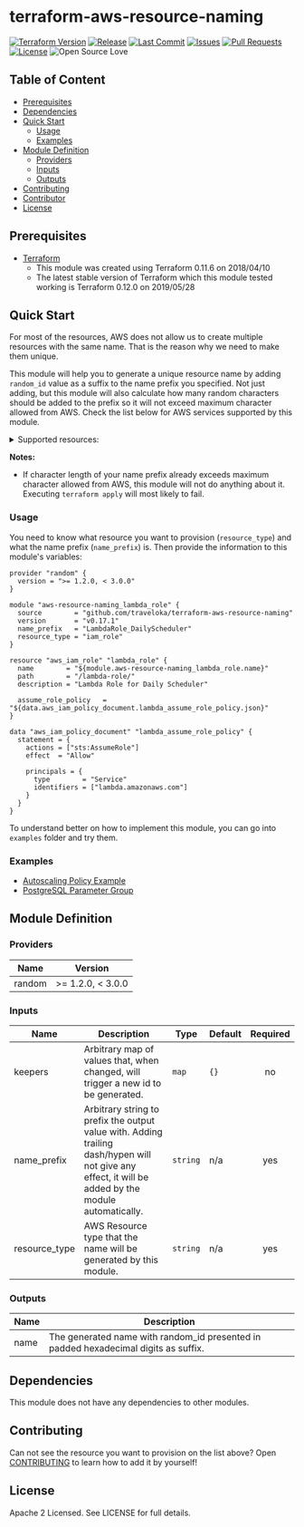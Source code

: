 # terraform-aws-resource-naming

[![Terraform Version](https://img.shields.io/badge/Terraform%20Version->=0.11.6,<0.13.0-blue.svg)](https://releases.hashicorp.com/terraform/)
[![Release](https://img.shields.io/github/release/traveloka/terraform-aws-resource-naming.svg)](https://github.com/traveloka/terraform-aws-resource-naming/releases)
[![Last Commit](https://img.shields.io/github/last-commit/traveloka/terraform-aws-resource-naming.svg)](https://github.com/traveloka/terraform-aws-resource-naming/commits/master)
[![Issues](https://img.shields.io/github/issues/traveloka/terraform-aws-resource-naming.svg)](https://github.com/traveloka/terraform-aws-resource-naming/issues)
[![Pull Requests](https://img.shields.io/github/issues-pr/traveloka/terraform-aws-resource-naming.svg)](https://github.com/traveloka/terraform-aws-resource-naming/pulls)
[![License](https://img.shields.io/github/license/traveloka/terraform-aws-resource-naming.svg)](https://github.com/traveloka/terraform-aws-resource-naming/blob/master/LICENSE)
![Open Source Love](https://badges.frapsoft.com/os/v1/open-source.png?v=103)

## Table of Content

- [Prerequisites](#Prerequisites)
- [Dependencies](#Dependencies)
- [Quick Start](#Quick-Start)
    - [Usage](#Usage)
    - [Examples](#Examples)
- [Module Definition](#Module-Definition)
    - [Providers](#Providers)
    - [Inputs](#Inputs)
    - [Outputs](#Outputs)
- [Contributing](#Contributing)
- [Contributor](#Contributor)
- [License](#License)

## Prerequisites

- [Terraform](https://releases.hashicorp.com/terraform/)
    - This module was created using Terraform 0.11.6 on 2018/04/10
    - The latest stable version of Terraform which this module tested working is Terraform 0.12.0 on 2019/05/28

## Quick Start

For most of the resources, AWS does not allow us to create multiple resources with the same name. That is the reason why we need to make them unique.

This module will help you to generate a unique resource name by adding `random_id` value as a suffix to the name prefix you specified. Not just adding, but this module will also calculate how many random characters should be added to the prefix so it will not exceed maximum character allowed from AWS. Check the list below for AWS services supported by this module.

<details><summary>Supported resources:</summary>
<p>

- autoscaling_group
- autoscaling_policy
- autoscaling_schedule
- cloudwatch_event_rule
- cloudwatch_log_group
- cloudwatch_metric_alarm
- codebuild_project
- codecommit_repository
- codepipeline
- db_instance
- db_parameter_group
- dynamodb_table
- ecr_repository
- ecs_cluster
- ecs_service
- ecs_task_definition
- elasticache_cluster
- elasticache_parameter_group
- elasticsearch_domain
- iam_instance_profile
- iam_role
- instance
- key_pair
- kinesis_firehose_delivery_stream
- lambda_function
- launch_configuration
- lb
- lb_target_group
- s3_bucket
- secretsmanager_secret
- security_group
- sns_topic
- sqs_queue
- waf_byte_match_set
- waf_geo_match_set
- waf_ipset
- waf_rate_based_rule
- waf_regex_match_set
- waf_regex_pattern_set
- waf_rule
- waf_rule_group
- waf_size_constraint_set
- waf_sql_injection_match_set
- waf_web_acl
- waf_xss_match_set
- wafregional_byte_match_set
- wafregional_geo_match_set
- wafregional_ipset
- wafregional_rate_based_rule
- wafregional_regex_match_set
- wafregional_regex_pattern_set
- wafregional_rule
- wafregional_rule_group
- wafregional_size_constraint_set
- wafregional_sql_injection_match_set
- wafregional_web_acl
- wafregional_xss_match_set

</p>
</details>

**Notes:**
- If character length of your name prefix already exceeds maximum character allowed from AWS, this module will not do anything about it. Executing `terraform apply` will most likely to fail.


### Usage

You need to know what resource you want to provision (`resource_type`) and what the name prefix (`name_prefix`) is. Then provide the information to this module's variables:

```hcl
provider "random" {
  version = ">= 1.2.0, < 3.0.0"
}

module "aws-resource-naming_lambda_role" {
  source        = "github.com/traveloka/terraform-aws-resource-naming"
  version       = "v0.17.1"
  name_prefix   = "LambdaRole_DailyScheduler"
  resource_type = "iam_role"
}

resource "aws_iam_role" "lambda_role" {
  name        = "${module.aws-resource-naming_lambda_role.name}"
  path        = "/lambda-role/"                                       
  description = "Lambda Role for Daily Scheduler"

  assume_role_policy   = "${data.aws_iam_policy_document.lambda_assume_role_policy.json}"
}

data "aws_iam_policy_document" "lambda_assume_role_policy" {
  statement = {
    actions = ["sts:AssumeRole"]
    effect  = "Allow"

    principals = {
      type        = "Service"
      identifiers = ["lambda.amazonaws.com"]
    }
  }
}
```

To understand better on how to implement this module, you can go into `examples` folder and try them.

### Examples

- [Autoscaling Policy Example](https://github.com/traveloka/terraform-aws-resource-naming/tree/master/examples/autoscaling-policy-example)
- [PostgreSQL Parameter Group](https://github.com/traveloka/terraform-aws-resource-naming/tree/master/examples/postgres-parameter-group)

## Module Definition

<!-- BEGINNING OF PRE-COMMIT-TERRAFORM DOCS HOOK -->
### Providers

| Name | Version |
|------|---------|
| random | >= 1.2.0, < 3.0.0 |

### Inputs

| Name | Description | Type | Default | Required |
|------|-------------|------|---------|:-----:|
| keepers | Arbitrary map of values that, when changed, will trigger a new id to be generated. | `map` | `{}` | no |
| name\_prefix | Arbitrary string to prefix the output value with. Adding trailing dash/hypen will not give any effect, it will be added by the module automatically. | `string` | n/a | yes |
| resource\_type | AWS Resource type that the name will be generated by this module. | `string` | n/a | yes |

### Outputs

| Name | Description |
|------|-------------|
| name | The generated name with random\_id presented in padded hexadecimal digits as suffix. |

<!-- END OF PRE-COMMIT-TERRAFORM DOCS HOOK -->


## Dependencies

This module does not have any dependencies to other modules.

## Contributing

Can not see the resource you want to provision on the list above? Open [CONTRIBUTING](CONTRIBUTING.md) to learn how to add it by yourself!

## License

Apache 2 Licensed. See LICENSE for full details.

